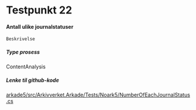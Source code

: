 # Testpunkt 22
#### Antall ulike journalstatuser

```
Beskrivelse
```

##### Type prosess
ContentAnalysis

##### Lenke til github-kode
[arkade5/src/Arkivverket.Arkade/Tests/Noark5/NumberOfEachJournalStatus.cs](https://github.com/arkivverket/arkade5/blob/master/src/Arkivverket.Arkade/Tests/Noark5/NumberOfEachJournalStatus.cs)